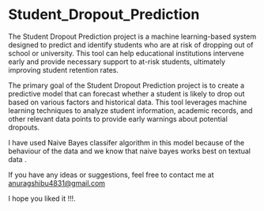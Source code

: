 # Student_Dropout_Prediction

The Student Dropout Prediction project is a machine learning-based system designed to predict and identify students who are at risk of dropping out of school or university. This tool can help educational institutions intervene early and provide necessary support to at-risk students, ultimately improving student retention rates.


The primary goal of the Student Dropout Prediction project is to create a predictive model that can forecast whether a student is likely to drop out based on various factors and historical data. This tool leverages machine learning techniques to analyze student information, academic records, and other relevant data points to provide early warnings about potential dropouts.

I have used Naive Bayes classifer algorithm in this model because of the behaviour of the data and we know that naive bayes works best on textual data .

If you have any ideas or suggestions, feel free to contact me at anuragshibu4831@gmail.com

I hope you liked it !!!.
